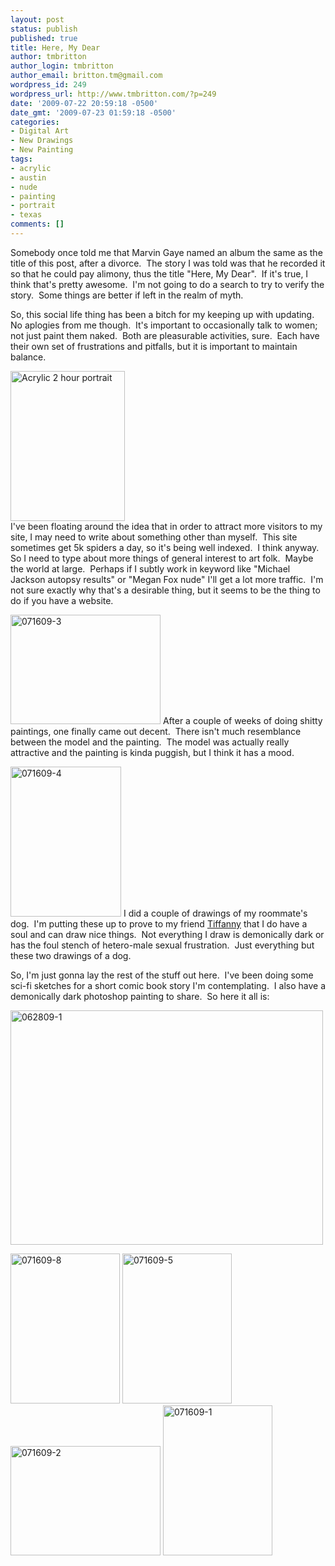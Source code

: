```yaml
---
layout: post
status: publish
published: true
title: Here, My Dear
author: tmbritton
author_login: tmbritton
author_email: britton.tm@gmail.com
wordpress_id: 249
wordpress_url: http://www.tmbritton.com/?p=249
date: '2009-07-22 20:59:18 -0500'
date_gmt: '2009-07-23 01:59:18 -0500'
categories:
- Digital Art
- New Drawings
- New Painting
tags:
- acrylic
- austin
- nude
- painting
- portrait
- texas
comments: []
---
```

<p>Somebody once told me that Marvin Gaye named an album the same as the title of this post, after a divorce.  The story I was told was that he recorded it so that he could pay alimony, thus the title "Here, My Dear".  If it's true, I think that's pretty awesome.  I'm not going to do a search to try to verify the story.  Some things are better if left in the realm of myth.</p>
<p>So, this social life thing has been a bitch for my keeping up with updating.  No aplogies from me though.  It's important to occasionally talk to women; not just paint them naked.  Both are pleasurable activities, sure.  Each have their own set of frustrations and pitfalls, but it is important to maintain balance.</p>
<p><a class="tt-flickr tt-flickr-Small" title="Acrylic 2 hour portrait" href="http://www.tmbritton.com/art/photo/3748154610/acrylic-2-hour-portrait.html"><img class="float-right" src="http://farm4.static.flickr.com/3479/3748154610_742bb0d0ef_m.jpg" alt="Acrylic 2 hour portrait" width="183" height="240" /></a><br />
I've been floating around the idea that in order to attract more visitors to my site, I may need to write about something other than myself.  This site sometimes get 5k spiders a day, so it's being well indexed.  I think anyway.  So I need to type about more things of general interest to art folk.  Maybe the world at large.  Perhaps if I subtly work in keyword like "Michael Jackson autopsy results" or "Megan Fox nude" I'll get a lot more traffic.  I'm not sure exactly why that's a desirable thing, but it seems to be the thing to do if you have a website.</p>
<p><a class="tt-flickr tt-flickr-Small" title="071609-3" href="http://www.tmbritton.com/art/photo/3726080280/071609-3.html"><img class="float-left" src="http://farm3.static.flickr.com/2530/3726080280_95ec30c800_m.jpg" alt="071609-3" width="240" height="175" /></a> After a couple of weeks of doing shitty paintings, one finally came out decent.  There isn't much resemblance between the model and the painting.  The model was actually really attractive and the painting is kinda puggish, but I think it has a mood.</p>
<p><a class="tt-flickr tt-flickr-Small" title="071609-4" href="http://www.tmbritton.com/art/photo/3726080320/071609-4.html"><img class="float-right" src="http://farm3.static.flickr.com/2669/3726080320_90d69c9dec_m.jpg" alt="071609-4" width="177" height="240" /></a> I did a couple of drawings of my roommate's dog.  I'm putting these up to prove to my friend <a href="http://tiffannysketchbook.blogspot.com/">Tiffanny</a> that I do have a soul and can draw nice things.  Not everything I draw is demonically dark or has the foul stench of hetero-male sexual frustration.  Just everything but these two drawings of a dog.</p>
<p>So, I'm just gonna lay the rest of the stuff out here.  I've been doing some sci-fi sketches for a short comic book story I'm contemplating.  I also have a demonically dark photoshop painting to share.  So here it all is:</p>
<p><a class="tt-flickr tt-flickr-Medium" title="062809-1" href="http://www.tmbritton.com/art/photo/3726080484/062809-1.html"><img class="alignnone" src="http://farm3.static.flickr.com/2620/3726080484_559f3c5b20.jpg" alt="062809-1" width="500" height="375" /></a></p>
<p><a class="tt-flickr tt-flickr-Small" title="071609-8" href="http://www.tmbritton.com/art/photo/3726080438/071609-8.html"><img class="alignnone" src="http://farm3.static.flickr.com/2467/3726080438_45811b90f4_m.jpg" alt="071609-8" width="175" height="240" /></a> <a class="tt-flickr tt-flickr-Small" title="071609-5" href="http://www.tmbritton.com/art/photo/3726080350/071609-5.html"><img class="alignnone" src="http://farm4.static.flickr.com/3436/3726080350_1fc90ce41a_m.jpg" alt="071609-5" width="175" height="240" /></a> <a class="tt-flickr tt-flickr-Small" title="071609-2" href="http://www.tmbritton.com/art/photo/3725272465/071609-2.html"><img class="alignnone" src="http://farm3.static.flickr.com/2497/3725272465_e372f50b77_m.jpg" alt="071609-2" width="240" height="175" /></a> <a class="tt-flickr tt-flickr-Small" title="071609-1" href="http://www.tmbritton.com/art/photo/3725272447/071609-1.html"><img class="alignnone" src="http://farm3.static.flickr.com/2599/3725272447_a67da69b8b_m.jpg" alt="071609-1" width="175" height="240" /></a></p>
